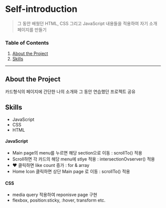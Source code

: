 # Self-introduction

> 그 동안 배웠던 HTML, CSS 그리고 JavaScript 내용들을 적용하여 자기 소개 페이지를 만들기 

### Table of Contents
1. [About the Project](#about-the-project)
2. [Skills](#skills)
---
## About the Project
카드형식의 페이지에 간단한 나의 소개와 그 동안 연습했던 프로젝트 공유

## Skills
- JavaScript
- CSS
- HTML

#### JavaScript
- Main page의 menu를 누르면 해당 section으로 이동 : scrollTo() 적용
- Scroll하면 각 카드의 해당 menu에 stlye 적용 : intersectionOvserver() 적용
- ❤ 클릭하면 like count 증가 : for & array
- Home Icon 클릭하면 상단 Main page 로 이동 : scrollTo() 적용

#### CSS
- media query 적용하여 reponisve page 구현
- flexbox, position:sticky, :hover, transform etc.
